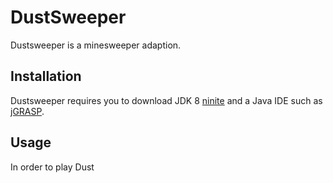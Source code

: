 # DustSweeper
Dustsweeper is a minesweeper adaption.

## Installation
Dustsweeper requires you to download JDK 8 [ninite](https://ninite.com/jdk/) and a Java IDE such as [jGRASP](https://courses.cs.washington.edu/courses/cse142/17au/software/jgrasp.html). 

## Usage
In order to play Dust